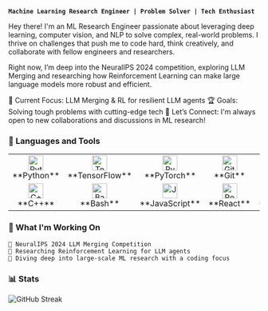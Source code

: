 **`Machine Learning Research Engineer | Problem Solver | Tech Enthusiast`**

Hey there! I'm an ML Research Engineer passionate about leveraging deep learning, computer vision, and NLP to solve complex, real-world problems. I thrive on challenges that push me to code hard, think creatively, and collaborate with fellow engineers and researchers.

Right now, I’m deep into the NeuralIPS 2024 competition, exploring LLM Merging and researching how Reinforcement Learning can make large language models more robust and efficient.

🧠 Current Focus: LLM Merging & RL for resilient LLM agents
🏆 Goals: Solving tough problems with cutting-edge tech
💬 Let’s Connect: I'm always open to new collaborations and discussions in ML research!

### 🧰 Languages and Tools

<table> <tr> <td align="center" width="150px"> <img alt="Python" width="30px" src="https://cdn.jsdelivr.net/gh/devicons/devicon/icons/python/python-plain.svg" /><br /> **Python** </td> <td align="center" width="150px"> <img alt="TensorFlow" width="30px" src="https://cdn.jsdelivr.net/gh/devicons/devicon/icons/tensorflow/tensorflow-original.svg" /><br /> **TensorFlow** </td> <td align="center" width="150px"> <img alt="PyTorch" width="30px" src="https://cdn.jsdelivr.net/gh/devicons/devicon/icons/pytorch/pytorch-original.svg" /><br /> **PyTorch** </td> <td align="center" width="150px"> <img alt="Git" width="30px" src="https://cdn.jsdelivr.net/gh/devicons/devicon/icons/git/git-original.svg" /><br /> **Git** </td> <td align="center" width="150px"> <img alt="Linux" width="30px" src="https://cdn.jsdelivr.net/gh/devicons/devicon/icons/linux/linux-original.svg" /><br /> **Linux** </td> <td align="center" width="150px"> <img alt="Docker" width="30px" src="https://cdn.jsdelivr.net/gh/devicons/devicon/icons/docker/docker-original.svg" /><br /> **Docker** </td> </tr> <tr> <td align="center" width="150px"> <img alt="C++" width="30px" src="https://cdn.jsdelivr.net/gh/devicons/devicon/icons/cplusplus/cplusplus-original.svg" /><br /> **C++** </td> <td align="center" width="150px"> <img alt="Bash" width="30px" src="https://cdn.jsdelivr.net/gh/devicons/devicon/icons/bash/bash-original.svg" /><br /> **Bash** </td> <td align="center" width="150px"> <img alt="JavaScript" width="30px" src="https://cdn.jsdelivr.net/gh/devicons/devicon/icons/javascript/javascript-plain.svg" /><br /> **JavaScript** </td> <td align="center" width="150px"> <img alt="React" width="30px" src="https://cdn.jsdelivr.net/gh/devicons/devicon/icons/react/react-original.svg" /><br /> **React** </td> <td align="center" width="150px"> <img alt="HTML" width="30px" src="https://cdn.jsdelivr.net/gh/devicons/devicon/icons/html5/html5-plain.svg" /><br /> **HTML** </td> <td align="center" width="150px"> <img alt="CSS" width="30px" src="https://cdn.jsdelivr.net/gh/devicons/devicon/icons/css3/css3-plain.svg" /><br /> **CSS** </td> </tr> </table>

### 🚀 What I'm Working On
    🏅 NeuralIPS 2024 LLM Merging Competition
    🤖 Researching Reinforcement Learning for LLM agents
    🔬 Diving deep into large-scale ML research with a coding focus

### 📊 Stats

<!-- ![Sushant's Open Source GitHub stats](https://github-readme-stats.vercel.app/api?username=sushant-97&show_icons=true&theme=gruvbox) -->

![GitHub Streak](https://streak-stats.demolab.com/?user=sushant-97&theme=gruvbox&border_radius=4.5)
